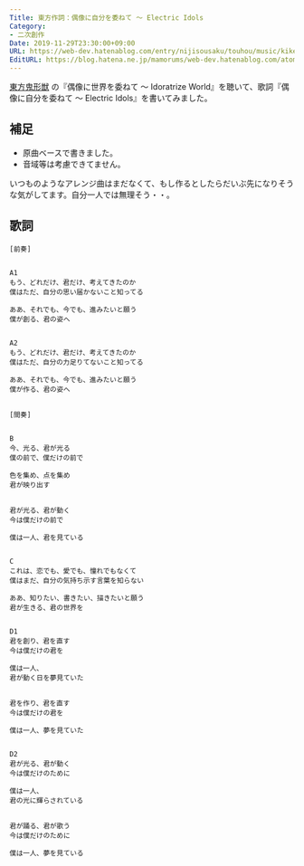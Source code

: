 ```yaml
---
Title: 東方作詞：偶像に自分を委ねて ～ Electric Idols
Category:
- 二次創作
Date: 2019-11-29T23:30:00+09:00
URL: https://web-dev.hatenablog.com/entry/nijisousaku/touhou/music/kikeijuu/guuzou
EditURL: https://blog.hatena.ne.jp/mamorums/web-dev.hatenablog.com/atom/entry/26006613473462725
---
```


<a target="_blank" href="https://kourindou.exblog.jp/28512725/">東方鬼形獣</a> の『偶像に世界を委ねて ～ Idoratrize World』を聴いて、歌詞『偶像に自分を委ねて ～ Electric Idols』を書いてみました。


## 補足
- 原曲ベースで書きました。
- 音域等は考慮できてません。

いつものようなアレンジ曲はまだなくて、もし作るとしたらだいぶ先になりそうな気がしてます。自分一人では無理そう・・。


## 歌詞
```
[前奏]


A1
もう、どれだけ、君だけ、考えてきたのか
僕はただ、自分の思い届かないこと知ってる

ああ、それでも、今でも、進みたいと願う
僕が創る、君の姿へ


A2
もう、どれだけ、君だけ、考えてきたのか
僕はただ、自分の力足りてないこと知ってる

ああ、それでも、今でも、進みたいと願う
僕が作る、君の姿へ


[間奏]


B
今、光る、君が光る
僕の前で、僕だけの前で

色を集め、点を集め
君が映り出す


君が光る、君が動く
今は僕だけの前で

僕は一人、君を見ている


C
これは、恋でも、愛でも、憧れでもなくて
僕はまだ、自分の気持ち示す言葉を知らない

ああ、知りたい、書きたい、描きたいと願う
君が生きる、君の世界を


D1
君を創り、君を直す
今は僕だけの君を

僕は一人、
君が動く日を夢見ていた


君を作り、君を直す
今は僕だけの君を

僕は一人、夢を見ていた


D2
君が光る、君が動く
今は僕だけのために

僕は一人、
君の光に輝らされている


君が踊る、君が歌う
今は僕だけのために

僕は一人、夢を見ている
```
